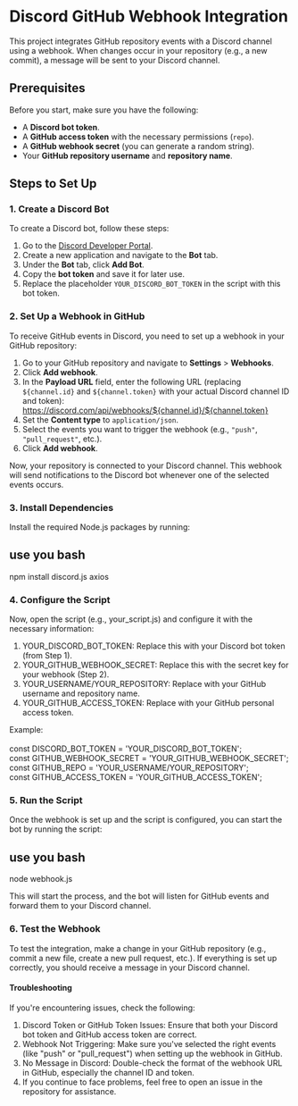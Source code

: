 # Discord GitHub Webhook Integration

This project integrates GitHub repository events with a Discord channel using a webhook. When changes occur in your repository (e.g., a new commit), a message will be sent to your Discord channel.

## Prerequisites

Before you start, make sure you have the following:

- A **Discord bot token**.
- A **GitHub access token** with the necessary permissions (`repo`).
- A **GitHub webhook secret** (you can generate a random string).
- Your **GitHub repository username** and **repository name**.

## Steps to Set Up

### 1. Create a Discord Bot

To create a Discord bot, follow these steps:

1. Go to the [Discord Developer Portal](https://discord.com/developers/applications).
2. Create a new application and navigate to the **Bot** tab.
3. Under the **Bot** tab, click **Add Bot**.
4. Copy the **bot token** and save it for later use.
5. Replace the placeholder `YOUR_DISCORD_BOT_TOKEN` in the script with this bot token.

### 2. Set Up a Webhook in GitHub

To receive GitHub events in Discord, you need to set up a webhook in your GitHub repository:

1. Go to your GitHub repository and navigate to **Settings** > **Webhooks**.
2. Click **Add webhook**.
3. In the **Payload URL** field, enter the following URL (replacing `${channel.id}` and `${channel.token}` with your actual Discord channel ID and token):
    https://discord.com/api/webhooks/${channel.id}/${channel.token}
5. Set the **Content type** to `application/json`.
6. Select the events you want to trigger the webhook (e.g., `"push"`, `"pull_request"`, etc.).
7. Click **Add webhook**.

Now, your repository is connected to your Discord channel. This webhook will send notifications to the Discord bot whenever one of the selected events occurs.

### 3. Install Dependencies

Install the required Node.js packages by running:

## use you bash
npm install discord.js axios


### 4. Configure the Script
Now, open the script (e.g., your_script.js) and configure it with the necessary information:

1. YOUR_DISCORD_BOT_TOKEN: Replace this with your Discord bot token (from Step 1).
2. YOUR_GITHUB_WEBHOOK_SECRET: Replace this with the secret key for your webhook (Step 2).
3. YOUR_USERNAME/YOUR_REPOSITORY: Replace with your GitHub username and repository name.
4. YOUR_GITHUB_ACCESS_TOKEN: Replace with your GitHub personal access token.



Example:<br/><br/>
const DISCORD_BOT_TOKEN = 'YOUR_DISCORD_BOT_TOKEN';<br/>
const GITHUB_WEBHOOK_SECRET = 'YOUR_GITHUB_WEBHOOK_SECRET';<br/>
const GITHUB_REPO = 'YOUR_USERNAME/YOUR_REPOSITORY';<br/>
const GITHUB_ACCESS_TOKEN = 'YOUR_GITHUB_ACCESS_TOKEN';<br/>

### 5. Run the Script
Once the webhook is set up and the script is configured, you can start the bot by running the script:

## use you bash
node webhook.js

This will start the process, and the bot will listen for GitHub events and forward them to your Discord channel.

### 6. Test the Webhook
To test the integration, make a change in your GitHub repository (e.g., commit a new file, create a new pull request, etc.). If everything is set up correctly, you should receive a message in your Discord channel.


#### Troubleshooting
If you're encountering issues, check the following:

1. Discord Token or GitHub Token Issues: Ensure that both your Discord bot token and GitHub access token are correct.
2. Webhook Not Triggering: Make sure you've selected the right events (like "push" or "pull_request") when setting up the webhook in GitHub.
3. No Message in Discord: Double-check the format of the webhook URL in GitHub, especially the channel ID and token.
4. If you continue to face problems, feel free to open an issue in the repository for assistance.
